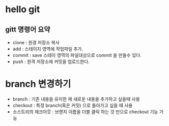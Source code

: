 
# hello git

## gitt 명령어 요약


- clone : 원경 저장소 복사
- add : 스테이지 영역에 작업파일 추가. 
- commit : save 스테이 영역의 파일대상으로 commit 을 만들수 있다.
- push : 원격 저장소에 커밋을 업로드한다. 

# branch 변경하기
 - branch : 기존 내용을 유지한 채 새로운 내용을 추가하고 싶을때 사용
 - checkout : 특정 branch(혹은 커밋) 으로 돌아가고 싶을 때 사용
 - 소스트리의 체크아웃 : 브랜치 이름을 더블 클릭 하는 것 만으로 checkout 기능 가능
 